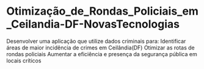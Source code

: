# Otimização_de_Rondas_Policiais_em_Ceilandia-DF-NovasTecnologias
Desenvolver uma aplicação que utilize dados criminais para: Identificar áreas de maior incidência de crimes em Ceilândia(DF) Otimizar as rotas de rondas policiais Aumentar a eficiência e presença da segurança pública em locais críticos
